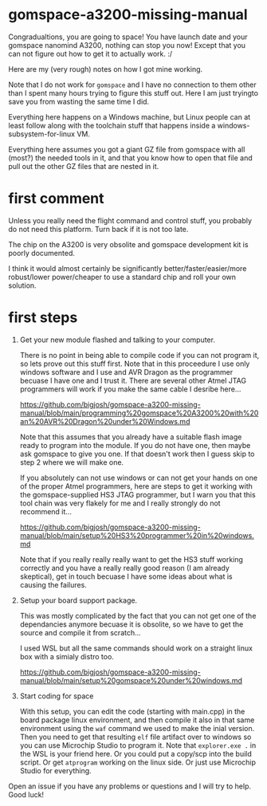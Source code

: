 # gomspace-a3200-missing-manual

Congradualtions, you are going to space! You have launch date and your gomspace nanomind A3200, nothing can stop you now! Except that you can not figure out how to get it to actually work. :/

Here are my (very rough) notes on how I got mine working.

Note that I do not work for `gomspace` and I have no connection to them other than I spent many hours trying to figure this stuff out. Here I am just tryingto save you from wasting the same time I did. 

Everything here happens on a Windows machine, but Linux people can at least follow along with the toolchain stuff that happens inside a windows-subsystem-for-linux VM. 

Everything here assumes you got a giant GZ file from gomspace with all (most?) the needed tools in it, and that you know how to open that file and pull out the other GZ files that
are nested in it. 

# first comment

Unless you really need the flight command and control stuff, you probably do not need this platform. Turn back if it is not too late. 

The chip on the A3200 is very obsolite and gomspace development kit is poorly documented. 

I think it would almost certainly be significantly better/faster/easier/more robust/lower power/cheaper to use a standard chip and roll your own solution.

# first steps

1. Get your new module flashed and talking to your computer.

    There is no point in being able to compile code if you can not program it, so lets prove out this stuff first. Note that in this proceedure I use only windows software and I use
    and AVR Dragon as the programmer becuase I have one and I trust it. There are several other Atmel JTAG programmers will work if you make the same cable I desribe here...
   
    https://github.com/bigjosh/gomspace-a3200-missing-manual/blob/main/programming%20gomspace%20A3200%20with%20an%20AVR%20Dragon%20under%20Windows.md

    Note that this assumes that you already have a suitable flash image ready to program into the module. If you do not have one, then maybe ask gomspace to give you one. If that doesn't
    work then I guess skip to step 2 where we will make one. 

    If you absolutely can not use windows or can not get your hands on one of the proper Atmel programmers, here are steps to get it working with the gomspace-supplied
    HS3 JTAG programmer, but I warn you that this tool chain was very flakely for me and I really strongly do not recommend it...

    https://github.com/bigjosh/gomspace-a3200-missing-manual/blob/main/setup%20HS3%20programmer%20in%20windows.md

    Note that if you really really really want to get the HS3 stuff working correctly and you have a really really good reason (I am already skeptical), get in touch becuase I
    have some ideas about what is causing the failures.     

3. Setup your board support package.

    This was mostly complicated by the fact that you can not get one of the dependancies anymore becuase it is obsolite, so we have to get the source and compile it from scratch...

    I used WSL but all the same commands should work on a straight linux box with a simialy distro too. 

    https://github.com/bigjosh/gomspace-a3200-missing-manual/blob/main/setup%20gomspace%20under%20windows.md

4. Start coding for space

    With this setup, you can edit the code (starting with main.cpp) in the board package linux environment, and then compile it also in that same environment using the `waf` command we
    used to make the inial version. Then you need to get that resulting `elf` file artifact over to windows so you can use Microchip Studio to program it. Note that `explorer.exe .` in
    the WSL is your friend here. Or you could put a copy/scp into the build script. Or get `atprogram` working on the linux side. Or just use Microchip Studio for everything. 

Open an issue if you have any problems or questions and I will try to help. Good luck!
